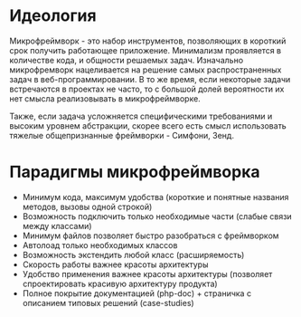 Идеология
=========

Микрофреймворк - это набор инструментов, позволяющих в короткий срок получить работающее приложение. 
Минимализм проявляется в количестве кода, и общности решаемых задач.
Изначально микрофремворк нацеливается на решение самых распространенных задач в веб-программировании.
В то же время, если некоторые задачи встречаются в проектах не часто, то с большой долей вероятности их нет
смысла реализовывать в микрофреймворке.

Также, если задача усложняется специфическими требованиями и высоким уровнем абстракции, скорее всего 
есть смысл использовать тяжелые общепризнанные фреймворки - Симфони, Зенд.

Парадигмы микрофреймворка
=========================
 - Минимум кода, максимум удобства (короткие и понятные названия методов, вызовы одной строкой)
 - Возможность подключить только необходимые части (слабые связи между классами)
 - Минимум файлов позволяет быстро разобраться с фреймворком
 - Автолоад только необходимых классов
 - Возможность экстендить любой класс (расширяемость)
 - Скорость работы важнее красоты архитектуры
 - Удобство применения важнее красоты архитектуры (позволяет спроектировать красивую архитектуру продукта)
 - Полное покрытие документацией (php-doc) + страничка с описанием типовых решений (case-studies)
